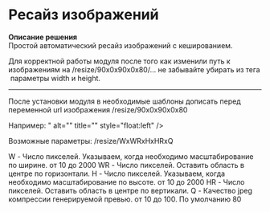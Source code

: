# Ресайз изображений

**Описание решения**  
Простой автоматический ресайз изображений с кешированием. 

Для корректной работы модуля после того как изменили путь к изображениям на /resize/90x0x90x0x80/... не забывайте убирать из тега <img> параметры width и height.   

--------------------------------------------------------------------------------------------- 

После установки модуля в необходимые шаблоны дописать перед переменной url изображения /resize/90x0x90x0x80 

Например: " alt="<?=$arItem["NAME"]?>" title="<?=$arItem["NAME"]?>" style="float:left" /> 

Возможные параметры: /resize/WxWRxHxHRxQ 

W - Число пикселей. Указываем, когда необходимо масштабирование по ширине. от 10 до 2000 
WR - Число пикселей. Оставить область в центре по горизонтали. 
H - Число пикселей. Указываем, когда необходимо масштабирование по высоте. от 10 до 2000 
HR - Число пикселей. Оставить область в центре по вертикали. 
Q - Качество jpeg компрессии генерируемой превью. от 10 до 100. По умолчанию 80
